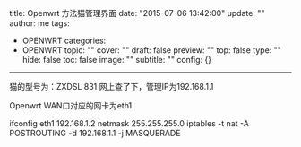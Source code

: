 title: Openwrt 方法猫管理界面
date: "2015-07-06 13:42:00"
update: ""
author: me
tags:
- OPENWRT
categories:
- OPENWRT
topic: ""
cover: ""
draft: false
preview: ""
top: false
type: ""
hide: false
toc: false
image: ""
subtitle: ""
config: {}


---



猫的型号为：ZXDSL 831 网上查了下，管理IP为192.168.1.1

Openwrt WAN口对应的网卡为eth1 

ifconfig eth1 192.168.1.2 netmask 255.255.255.0
iptables -t nat -A POSTROUTING -d 192.168.1.1 -j MASQUERADE
